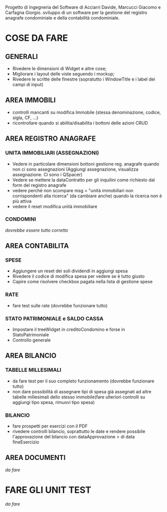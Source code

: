 Progetto di Ingegneria del Software di Acciarri Davide, Marcucci Giacomo e Carfagna Giorgio.
sviluppo di un software per la gestione del registro anagrafe condominiale e della contabilità condominiale.

# COSE DA FARE
## GENERALI
- Rivedere le dimensioni di Widget e altre cose;
- Migliorare i layout delle viste seguendo i mockup;
- Rivedere le scritte delle finestre (sopratutto i WindowTitle e i label dei campi di input)

## AREA IMMOBILI
- controlli mancanti su modifica Immobile (stessa denominazione, codice, sigla, CF, ...)
- ricontrollare quando si abilita/disabilita i bottoni delle azioni CRUD

## AREA REGISTRO ANAGRAFE

### UNITA IMMOBILIARI (ASSEGNAZIONI)

- Vedere in particolare dimensioni bottoni gestione reg. anagrafe quando non ci sono assegnazioni (Aggiungi assegnazione, visualizza assegnazione. Ci sono i QSpacer)
- Vedere se mettere la dataContratto per gli inquilini come richiesto dal form del registro anagrafe
- vedere perchè non scompare msg = "unità immobiliari non corrispondenti alla ricerca" (da cambiare anche) quando la ricerca non è più attiva
- vedere il reset modifica unità immobiliare

### CONDOMINI
*dovrebbe essere tutto corretto*

## AREA CONTABILITA

### SPESE
- Aggiungere un reset dei soli dividendi in aggiungi spesa
- Rivedere il codice di modifica spesa per vedere se è tutto giusto
- Capire come risolvere checkbox pagata nella lista di gestione spese

### RATE
- fare test sulle rate (dovrebbe funzionare tutto)

### STATO PATRIMONIALE e SALDO CASSA

- Impostare il treeWidget in creditoCondomino e forse in StatoPatrimoniale
- Controllo generale

## AREA BILANCIO

### TABELLE MILLESIMALI
- da fare test per il suo completo funzionamento (dovrebbe funzionare tutto)
- non dare possibilità di assegnare tipi di spesa già assegnati ad altre tabelle millesimali dello stesso immobile(fare ulteriori controlli su aggiungi tipo spesa, rimuovi tipo spesa)

### BILANCIO

- fare prospetti per esercizi con il PDF
- rivedere controlli bilancio, soprattutto le date e rendere possibile l'approvazione del bilancio con dataApprovazione > di data fineEsercizio

## AREA DOCUMENTI

*da fare*

# FARE GLI UNIT TEST

*da fare*